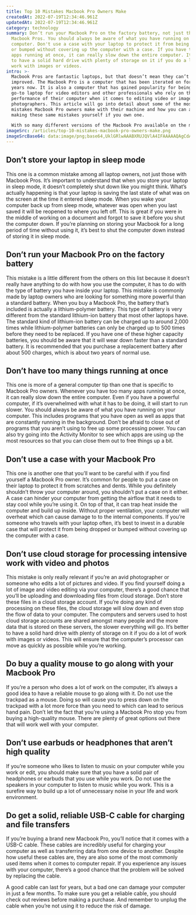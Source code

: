 ```yaml
---
title: Top 10 Mistakes Macbook Pro Owners Make
createdAt: 2022-07-19T12:34:46.961Z
updatedAt: 2022-07-19T12:34:46.961Z
category: technology
summary: Don’t run your Macbook Pro on the factory battery, not just those with
  Macbook Pros. You should always be aware of what you have running on your
  computer. Don't use a case with your laptop to protect it from being dropped
  or bumped without covering up the computer with a case. If you have too many
  apps running at once, it can really slow down the entire computer. It’s better
  to have a solid hard drive with plenty of storage on it if you do a lot of
  work with images or videos.
intro: >-
  Macbook Pros are fantastic laptops, but that doesn’t mean they can’t be
  improved. The Macbook Pro is a computer that has been iterated on for many
  years now. It is also a computer that has gained popularity for being the
  go-to laptop for video editors and other professionals who rely on the
  performance of their computer when it comes to editing video or images, like
  photographers. This article will go into detail about some of the most common
  mistakes Macbook Pro owners make with their machine and how you can avoid
  making these same mistakes yourself if you own one.

  With so many different versions of the Macbook Pro available on the market right now, it’s easy to get confused about which features you need as an owner of this device and which ones you don’t. Here are some tips and tricks to keep in mind if you own a Macbook Pro:
imageSrc: /articles/top-10-mistakes-macbook-pro-owners-make.png
imageSrcBase64: data:image/png;base64,UklGRlwAAABXRUJQVlA4IFAAAAAQAgCdASoKAAoAAUAmJYwCdAELT3wd+VAAAP76gQuLbbUm+CejLu9iu7NN+11y+bqxgnNQMpaLtO62Y75epUXeJ3jZBKx+1new8pDX7epgAA==
---
```


## Don’t store your laptop in sleep mode

This one is a common mistake among all laptop owners, not just those with Macbook Pros. It’s important to understand that when you store your laptop in sleep mode, it doesn’t completely shut down like you might think. What’s actually happening is that your laptop is saving the last state of what was on the screen at the time it entered sleep mode.
When you wake your computer back up from sleep mode, whatever was open when you last saved it will be reopened to where you left off. This is great if you were in the middle of working on a document and forgot to save it before you shut the computer down.
If you’re planning on storing your Macbook for a long period of time without using it, it’s best to shut the computer down instead of storing it in sleep mode.

## Don’t run your Macbook Pro on the factory battery

This mistake is a little different from the others on this list because it doesn’t really have anything to do with how you use the computer, it has to do with the type of battery you have inside your laptop. This mistake is commonly made by laptop owners who are looking for something more powerful than a standard battery.
When you buy a Macbook Pro, the battery that’s included is actually a lithium-polymer battery. This type of battery is very different from the standard lithium-ion battery that most other laptops have. The standard kind of lithium-ion battery can be charged up to around 2,000 times while lithium-polymer batteries can only be charged up to 500 times before they need to be replaced.
If you have one of these higher capacity batteries, you should be aware that it will wear down faster than a standard battery. It is recommended that you purchase a replacement battery after about 500 charges, which is about two years of normal use.

## Don’t have too many things running at once

This one is more of a general computer tip than one that is specific to Macbook Pro owners. Whenever you have too many apps running at once, it can really slow down the entire computer. Even if you have a powerful computer, if it’s overwhelmed with what it has to be doing, it will start to run slower.
You should always be aware of what you have running on your computer. This includes programs that you have open as well as apps that are constantly running in the background.
Don’t be afraid to close out of programs that you aren’t using to free up some processing power. You can also try going into the Activity Monitor to see which apps are using up the most resources so that you can close them out to free things up a bit.

## Don’t use a case with your Macbook Pro

This one is another one that you’ll want to be careful with if you find yourself a Macbook Pro owner. It’s common for people to put a case on their laptop to protect it from scratches and dents. While you definitely shouldn’t throw your computer around, you shouldn’t put a case on it either.
A case can hinder your computer from getting the airflow that it needs to stay cool while you’re using it. On top of that, it can trap heat inside the computer and build up inside.
Without proper ventilation, your computer will overheat which can cause damage to to the internal components.
If you’re someone who travels with your laptop often, it’s best to invest in a durable case that will protect it from being dropped or bumped without covering up the computer with a case.

## Don’t use cloud storage for processing intensive work with video and photos

This mistake is only really relevant if you’re an avid photographer or someone who edits a lot of pictures and video. If you find yourself doing a lot of image and video editing via your computer, there’s a good chance that you’ll be uploading and downloading files from cloud storage.
Don’t store these files in a cloud storage account. If you’re doing any kind of processing on these files, the cloud storage will slow down and even stop the flow of data to your computer.
The computers and servers used to host cloud storage accounts are shared amongst many people and the more data that is stored on these servers, the slower everything will go.
It’s better to have a solid hard drive with plenty of storage on it if you do a lot of work with images or videos. This will ensure that the computer’s processor can move as quickly as possible while you’re working.

## Do buy a quality mouse to go along with your Macbook Pro

If you’re a person who does a lot of work on the computer, it’s always a good idea to have a reliable mouse to go along with it.
Do not use the trackpad as a mouse. Doing so will cause you to press down on the trackpad with a lot more force than you need to which can lead to serious hand pain.
Don’t let the fact that you’re using a Macbook Pro stop you from buying a high-quality mouse. There are plenty of great options out there that will work well with your computer.

## Don’t use earbuds or headphones that aren’t high quality

If you’re someone who likes to listen to music on your computer while you work or edit, you should make sure that you have a solid pair of headphones or earbuds that you use while you work.
Do not use the speakers in your computer to listen to music while you work. This is a surefire way to build up a lot of unnecessary noise in your life and work environment.

## Do get a solid, reliable USB-C cable for charging and file transfers

If you’re buying a brand new Macbook Pro, you’ll notice that it comes with a USB-C cable. These cables are incredibly useful for charging your computer as well as transferring data from one device to another.
Despite how useful these cables are, they are also some of the most commonly used items when it comes to computer repair. If you experience any issues with your computer, there’s a good chance that the problem will be solved by replacing the cable.

A good cable can last for years, but a bad one can damage your computer in just a few months. To make sure you get a reliable cable, you should check out reviews before making a purchase. And remember to unplug the cable when you’re not using it to reduce the risk of damage.
